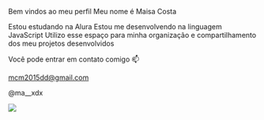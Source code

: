 Bem vindos ao meu perfil 
Meu nome é Maisa Costa

Estou estudando na Alura
Estou me desenvolvendo na linguagem JavaScript
Utilizo esse espaço para minha organização e compartilhamento dos meu projetos desenvolvidos




Você pode entrar em contato comigo 📫

mcm2015dd@gmail.com

@ma__xdx


![](https://tenor.com/uh4nY75mN8j.gif)
